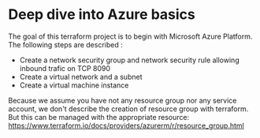 # Deep dive into Azure basics

The goal of this terraform project is to begin with Microsoft Azure Platform. The following steps are described :
- Create a network security group and network security rule allowing inbound trafic on TCP 8090
- Create a virtual network and a subnet 
- Create a virtual machine instance

Because we assume you have not any resource group nor any service account, we don't describe the creation of resource group with terraform. But this can be managed with the appropriate resource: https://www.terraform.io/docs/providers/azurerm/r/resource_group.html 
